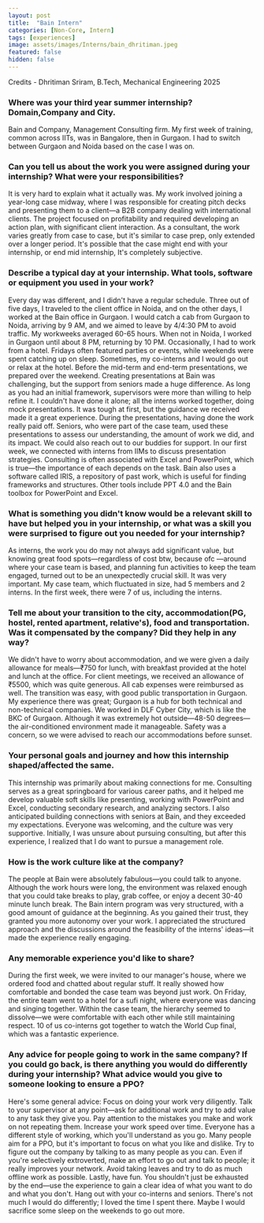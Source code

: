 ```yaml
---
layout: post
title:  "Bain Intern"
categories: [Non-Core, Intern]
tags: [experiences]
image: assets/images/Interns/bain_dhritiman.jpeg
featured: false
hidden: false
---
```




Credits - Dhritiman Sriram, B.Tech, Mechanical Engineering 2025

### Where was your third year summer internship? Domain,Company and City.
Bain and Company, Management Consulting firm. My first week of training, common across IITs, was in Bangalore, then in Gurgaon. I had to switch between Gurgaon and Noida based on the case I was on.

### Can you tell us about the work you were assigned during your internship? What were your responsibilities?
It is very hard to explain what it actually was. My work involved joining a year-long case midway, where I was responsible for creating pitch decks and presenting them to a client—a B2B company dealing with international clients. The project focused on profitability and required developing an action plan, with significant client interaction. As a consultant, the work varies greatly from case to case, but it's similar to case prep, only extended over a longer period. It's possible that the case might end with your internship, or end mid internship, It's completely subjective. 

### Describe a typical day at your internship. What tools, software or equipment you used in your work?
Every day was different, and I didn't have a regular schedule. Three out of five days, I traveled to the client office in Noida, and on the other days, I worked at the Bain office in Gurgaon. I would catch a cab from Gurgaon to Noida, arriving by 9 AM, and we aimed to leave by 4/4:30 PM to avoid traffic. My workweeks averaged 60-65 hours. When not in Noida, I worked in Gurgaon until about 8 PM, returning by 10 PM. Occasionally, I had to work from a hotel. Fridays often featured parties or events, while weekends were spent catching up on sleep. Sometimes, my co-interns and I would go out or relax at the hotel. Before the mid-term and end-term presentations, we prepared over the weekend.
Creating presentations at Bain was challenging, but the support from seniors made a huge difference. As long as you had an initial framework, supervisors were more than willing to help refine it. I couldn't have done it alone; all the interns worked together, doing mock presentations. It was tough at first, but the guidance we received made it a great experience.
During the presentations, having done the work really paid off. Seniors, who were part of the case team, used these presentations to assess our understanding, the amount of work we did, and its impact. We could also reach out to our buddies for support. In our first week, we connected with interns from IIMs to discuss presentation strategies.
Consulting is often associated with Excel and PowerPoint, which is true—the importance of each depends on the task. Bain also uses a software called IRIS, a repository of past work, which is useful for finding frameworks and structures. Other tools include PPT 4.0 and the Bain toolbox for PowerPoint and Excel.

### What is something you didn't know would be a relevant skill to have but helped you in your internship, or what was a skill you were surprised to figure out you needed for your internship?
As interns, the work you do may not always add significant value, but knowing great food spots—regardless of cost btw, because ofc —around where your case team is based, and planning fun activities to keep the team engaged, turned out to be an unexpectedly crucial skill. It was very important. My case team, which fluctuated in size, had 5 members and 2 interns. In the first week, there were 7 of us, including the interns.

### Tell me about your transition to the city, accommodation(PG, hostel, rented apartment, relative's), food and transportation. Was it compensated by the company? Did they help in any way? 
We didn't have to worry about accommodation, and we were given a daily allowance for meals—₹750 for lunch, with breakfast provided at the hotel and lunch at the office. For client meetings, we received an allowance of ₹5500, which was quite generous. All cab expenses were reimbursed as well.
The transition was easy, with good public transportation in Gurgaon. My experience there was great; Gurgaon is a hub for both technical and non-technical companies. We worked in DLF Cyber City, which is like the BKC of Gurgaon. Although it was extremely hot outside—48-50 degrees—the air-conditioned environment made it manageable.
Safety was a concern, so we were advised to reach our accommodations before sunset.

### Your personal goals and journey and how this internship shaped/affected the same.
This internship was primarily about making connections for me. Consulting serves as a great springboard for various career paths, and it helped me develop valuable soft skills like presenting, working with PowerPoint and Excel, conducting secondary research, and analyzing sectors. I also anticipated building connections with seniors at Bain, and they exceeded my expectations. Everyone was welcoming, and the culture was very supportive.
Initially, I was unsure about pursuing consulting, but after this experience, I realized that I do want to pursue a management role.

### How is the work culture like at the company? 
The people at Bain were absolutely fabulous—you could talk to anyone. Although the work hours were long, the environment was relaxed enough that you could take breaks to play, grab coffee, or enjoy a decent 30-40 minute lunch break. The Bain intern program was very structured, with a good amount of guidance at the beginning. As you gained their trust, they granted you more autonomy over your work. I appreciated the structured approach and the discussions around the feasibility of the interns' ideas—it made the experience really engaging.

### Any memorable experience you'd like to share? 
During the first week, we were invited to our manager's house, where we ordered food and chatted about regular stuff. It really showed how comfortable and bonded the case team was beyond just work. On Friday, the entire team went to a hotel for a sufi night, where everyone was dancing and singing together. Within the case team, the hierarchy seemed to dissolve—we were comfortable with each other while still maintaining respect.
10 of us co-interns got together to watch the World Cup final, which was a fantastic experience.

### Any advice for people going to work in the same company? If you could go back, is there anything you would do differently during your internship? What advice would you give to someone looking to ensure a PPO?
Here's some general advice: Focus on doing your work very diligently. Talk to your supervisor at any point—ask for additional work and try to add value to any task they give you. Pay attention to the mistakes you make and work on not repeating them. Increase your work speed over time. Everyone has a different style of working, which you'll understand as you go. Many people aim for a PPO, but it's important to focus on what you like and dislike. Try to figure out the company by talking to as many people as you can. Even if you're selectively extroverted, make an effort to go out and talk to people; it really improves your network. Avoid taking leaves and try to do as much offline work as possible. Lastly, have fun. You shouldn't just be exhausted by the end—use the experience to gain a clear idea of what you want to do and what you don't. Hang out with your co-interns and seniors. There's not much I would do differently; I loved the time I spent there. Maybe I would sacrifice some sleep on the weekends to go out more.